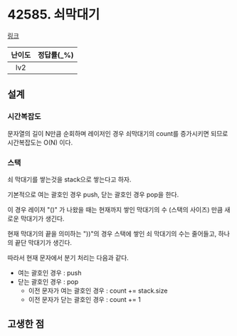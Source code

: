 # 42585. 쇠막대기

[링크](https://programmers.co.kr/learn/courses/30/lessons/42585)

| 난이도 | 정답률(\_%) |
| :----: | :---------: |
|  lv2   |             |

## 설계

### 시간복잡도

문자열의 길이 N만큼 순회하며 레이저인 경우 쇠막대기의 count를 증가시키면 되므로 시간복잡도는 O(N) 이다.

### 스택

쇠 막대기를 쌓는것을 stack으로 쌓는다고 하자.

기본적으로 여는 괄호인 경우 push, 닫는 괄호인 경우 pop을 한다.

이 경우 레이저 "()" 가 나왔을 때는 현재까지 쌓인 막대기의 수 (스택의 사이즈) 만큼 새로운 막대기가 생긴다.

현재 막대기의 끝을 의미하는 "))"의 경우 스택에 쌓인 쇠 막대기의 수는 줄어들고, 하나의 끝단 막대기가 생긴다.

따라서 현재 문자에서 분기 처리는 다음과 같다.

- 여는 괄호인 경우 : push
- 닫는 괄호인 경우 : pop
  - 이전 문자가 여는 괄호인 경우 : count += stack.size
  - 이전 문자가 닫는 괄호인 경우 : count += 1

## 고생한 점
